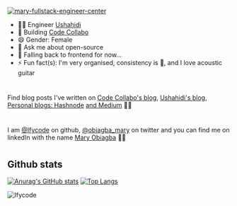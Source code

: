 [![mary-fullstack-engineer-center](https://user-images.githubusercontent.com/45185388/155058120-542d73a5-b08a-49b4-b39c-f7875c353c46.png)](https://github.com/Ifycode)

<!-- - 👩‍💻 Product Engineer [Catlog](https://www.catlog.shop/) -->
- 👩‍💻 Engineer [Ushahidi](https://www.ushahidi.com/)
- 🔭 Building [Code Collabo](https://github.com/code-collabo)
- 😄 Gender: Female
- 💬 Ask me about open-source
- 🌱 Falling back to frontend for now... <!-- But learning fullstack programming with react (nextjs), nestjs, expressjs and nodejs.  Also create time for flutter and dart (once in a while). -->
- ⚡ Fun fact(s): I'm very organised, consistency is 💯, and I love acoustic guitar

<!--
#
- 👉 [Readme (no project board): @Ifycode/git-github-training-resource](https://github.com/Ifycode/git-github-training-resource)
- 👉 [Readme (no project board): @code-collabo/community-blog](https://github.com/code-collabo/community-blog)
- 👉 [Project board: @code-collabo/node-mongo](https://github.com/code-collabo/node-mongo-cli/projects)
- 👉 [Project board: @code-collabo/styles-library](https://github.com/code-collabo/styles-library/projects)
-->

# 
Find blog posts I've written on [Code Collabo's blog](https://code-collabo.hashnode.dev), [Ushahidi's blog](https://www.ushahidi.com/about/blog/ushahidi-api-modernization/), [Personal blogs: Hashnode](https://dev-obiagba.hashnode.dev/) [and Medium](https://medium.com/@obiagba.mary.ifeoma) ✍🏽

# 
I am [@Ifycode](https://github.com/Ifycode) on github, [@obiagba_mary](https://twitter.com/obiagba_mary) on twitter and you can find me on linkedIn with the name [Mary Obiagba](https://www.linkedin.com/in/mary-obiagba-b7a2491a6/) 🙋‍♀️

#

## Github stats
[![Anurag's GitHub stats](https://github-readme-stats.anuraghazra1.vercel.app/api?username=Ifycode&count_private=true&include_all_commits=true&show_icons=true&cache_seconds=1801)](https://github.com/Ifycode)
[![Top Langs](https://github-readme-stats.vercel.app/api/top-langs/?username=Ifycode&exclude_repo=Ifycode.github.io,free-for-dev&layout=compact&langs_count=8)](https://github.com/Ifycode)
<p><img align="center" src="https://github-readme-streak-stats.herokuapp.com/?user=Ifycode&" alt="Ifycode" /></p> 




<!--

<table>
  <tr>
    <td colspan="2">Contributions welcome 👉</td>
    <td><a href="https://github.com/code-collabo/node-mongo-cli/projects">Project board: node-mongo</a></td>
    <td><a href="https://github.com/code-collabo/styles-library/projects">Project board: styles-library</a></td>
  </tr>
</table>

|Project boards|Links|
|--|--|
|||
-->


<!--
## Blogging and social media
I love to write about my experiences on my personal [dev-obiagba.hashnode.dev](https://dev-obiagba.hashnode.dev/) blog. 

-->


<!--
## Mary says hello <img alt="waving png" height="25px" src="./wave-black.png"/>

Hi, I'm Obiagba Mary from Nigeria. Welcome to my profile page. I'm working on a new github profile so you may not find anything here for now. In the mean time, check out some projects I've worked on or developed:
- [Code collabo's node mongo CLI](https://www.npmjs.com/package/@code-collabo/node-mongo-cli)
- [Ushahidi's platform client](https://github.com/ushahidi/platform-client) and [platform pattern library](https://github.com/ushahidi/platform-pattern-library). See [deployment sample here](https://ifycode.ushahidi.io/views/map).
- [Improve the performance of the Ushahidi platform](https://www.ushahidi.com/blog/2021/07/11/think-about-your-audience)
-->

<!--
Hi, I'm Obiagba Mary from Nigeria. Welcome to my profile page. I'm passionate about and actively contribute to open source software projects and community. A little bit about me:
- Melancholic
- Love to listen to and play acoustic guitar
- Teaching is a second nature
- Nocturnal, but can adapt to any timezone. All I need to do is move my nights to whatever time i need it to be, when it's time 🙃

## Ushahidi community
Been contributing to [Ushahidi](https://www.ushahidi.com/) since October 2020. Read about my work at Ushahidi during [Outreachy](https://www.outreachy.org/)'s May - August 2021 cohort, where I worked on the [Improve performance on the Ushahidi Platform Client](https://www.ushahidi.com/blog/2021/07/11/think-about-your-audience) project 🤓 
--> 
<!-- - hashnode version of the article [here](https://dev-obiagba.hashnode.dev/think-about-your-audience).-->

<!--

| [![anna-mary-ushahidi-jamboard](https://user-images.githubusercontent.com/45185388/145659165-d6b0b8ea-2c40-4b8e-b6aa-2f7d75d5c7b8.png)](https://www.ushahidi.com/blog/2021/08/30/outreachy-internship-wrap-up) |
|--|


## Code Collabo community

Founded and manage [Code Collabo](https://github.com/code-collabo) since February 2021, a Free and Open Source Software community with awesome collaboration projects to provide open source experience 🙋‍♀️

| [![node-mongo](https://github.com/Ifycode/Ifycode/blob/main/code-collabo/node-mongo-cli.gif?raw=true)](https://code-collabo.gitbook.io/node-mongo/)| [![styles-library-img](https://user-images.githubusercontent.com/45185388/138577389-57b90219-b8e5-45bf-9b5c-7c11375e107e.png)](https://github.com/code-collabo/styles-library)|
|--|--|


## GADS scholarship program

Program Assistant and Mobile web specialist mentor at the Google Africa Developer Scholarship 2021 program by Google, Andela and Pluralsight - I enjoy assisting mentors and mentees in the courses and projects they are undertaking 😃

|[![gads-project-gallery-gitbook](https://user-images.githubusercontent.com/45185388/137307432-edb89ca1-f916-4ab4-921f-799333c4d74f.png)](https://obiagba-mary.gitbook.io/gads-projects/contribution-guide/video-tutorials)| [![solvejs-github-repo](https://user-images.githubusercontent.com/45185388/137259185-c2461dc6-97c3-49e6-b1d2-99de6b5342b8.gif)](https://github.com/gads-projects/solve-js)|
|--|--|

-->




<!--
## Mary says hello <img alt="waving png" height="25px" src="./wave-black.png"/>
Hi, I'm Obiagba Mary from Nigeria. Welcome to my profile page. I'm a software engineer and technical writer, who is passionate about and actively contribute to open source software projects and community. I'm currently open to work. Check out some projects I've made and open source communities I've contributed to below.

## Code Collabo community

| [![node-mongo](https://github.com/Ifycode/Ifycode/blob/main/code-collabo/node-mongo-cli.gif?raw=true)](https://code-collabo.gitbook.io/node-mongo/)| [![temporary-library-img](https://user-images.githubusercontent.com/45185388/137257011-b0b9808f-61af-457c-8856-1bcd5a95cfb5.png)](https://github.com/code-collabo/scss-helper-library)|
|--|--|

Founded [Code Collabo](https://github.com/code-collabo) in February 2021, a Free and Open Source Software community with awesome collaboration projects to provide support and open source experience. Everyone having knowledge of CSS, SCSS and/or LESS preprocessors, javascript, nodejs and/or mongoDB is welcome to contribute to collabo projects. See the [documentation guide](https://code-collabo.gitbook.io/doc/) to learn more about the community and how to contribute to on-going projects.
Checkout some released projects:
- [@code-collabo/node-mongo-cli](https://www.npmjs.com/package/@code-collabo/node-mongo-cli) 🥳
- [@code-collabo/less-css-helper-library](https://www.npmjs.com/package/@code-collabo/less-css-helper-library) 🥳
- [code-collabo documentation guide](https://code-collabo.gitbook.io/doc/) 📖
- [node-mongo documentation guide](https://code-collabo.gitbook.io/node-mongo/) 📖

## Ushahidi community
Read about my work at [Ushahidi](https://www.ushahidi.com/) during [Outreachy](https://www.outreachy.org/)'s May - August 2021 cohort, where I worked on the [Improve performance on the Ushahidi Platform Client](https://www.ushahidi.com/blog/2021/07/11/think-about-your-audience) project - hashnode version of the article [here](https://dev-obiagba.hashnode.dev/think-about-your-audience). Check out [the GitHub project board](https://github.com/ushahidi/platform/projects/17) on the Ushahidi Platform. You can also check out my [Outreachy internship wrap-up article](https://www.ushahidi.com/blog/2021/08/30/outreachy-internship-wrap-up) on the ushahidi blog - hashnode version of the article [here](https://dev-obiagba.hashnode.dev/outreachy-internship-wrap-up).

## GADS scholarship program

|[![gads-project-gallery-doc](https://user-images.githubusercontent.com/45185388/137307432-edb89ca1-f916-4ab4-921f-799333c4d74f.png)](https://obiagba-mary.gitbook.io/gads-projects/contribution-guide/video-tutorials)| [![solvejs-youtube-thumbnail](https://user-images.githubusercontent.com/45185388/137259185-c2461dc6-97c3-49e6-b1d2-99de6b5342b8.gif)](https://www.youtube.com/watch?v=KBv1IURk5D0)|
|--|--|

Volunteering as a mobile web specialist mentor at the Google Africa Developer Scholarship program has been awesome. Spend time assisting and building projects for and/or alongside mentees assigned to me. Check the out: the [solve js single page application](https://github.com/gads-projects/solve-js) (built without any framework) containing javascript tasks with command-line git exercises, and the [GADS gallery and documentation project](https://obiagba-mary.gitbook.io/gads-projects/) to expose mentors and mentees to open source contribution and the github web interface.

## Github stats
[![Anurag's GitHub stats](https://github-readme-stats.anuraghazra1.vercel.app/api?username=Ifycode&count_private=true&include_all_commits=true&show_icons=true&cache_seconds=1801)](https://github.com/Ifycode)
[![Top Langs](https://github-readme-stats.vercel.app/api/top-langs/?username=Ifycode&exclude_repo=Ifycode.github.io,free-for-dev&layout=compact&langs_count=8)](https://github.com/Ifycode)
<p><img align="center" src="https://github-readme-streak-stats.herokuapp.com/?user=Ifycode&" alt="Ifycode" /></p> 

-->





<!--
| [![node-mongo](https://github.com/Ifycode/Ifycode/blob/main/code-collabo/node-mongo-cli.gif?raw=true)](https://code-collabo.gitbook.io/node-mongo/) [node-mongo CLI](https://code-collabo.gitbook.io/node-mongo/)| [![solvejs-filter](https://user-images.githubusercontent.com/45185388/137291640-8d229177-cd84-401b-9bf7-9421bcb9db30.gif)](https://github.com/gads-projects/solve-js) [solve-js spa](https://github.com/gads-projects/solve-js)|
|--|--|



| [![temporary-library-img](https://user-images.githubusercontent.com/45185388/137257011-b0b9808f-61af-457c-8856-1bcd5a95cfb5.png)](https://github.com/code-collabo/scss-helper-library) [scss-helper-library](https://github.com/code-collabo/scss-helper-library)| [![youser-brand](https://user-images.githubusercontent.com/45185388/137293346-256f2117-25df-45b7-af5d-360ebc95c023.png)](https://www.behance.net/gallery/113409717/Youser-App) [youser app design](https://www.behance.net/gallery/113409717/Youser-App) |
|--|--|
-->



<!--
## Ushahidi community
![Ushahidi](https://user-images.githubusercontent.com/45185388/131233572-e39aa50c-3a69-4108-9f23-8244b5e52496.png)
-->

<!--
[<img alt="Code Collabo header image" src="./code-collabo-github.png" />](https://github.com/code-collabo)
![code-collabo-github](https://user-images.githubusercontent.com/45185388/128802117-1a20cadc-e381-4cb2-b351-9bcf9ccbad7a.png)
![code-collabo-github](https://user-images.githubusercontent.com/45185388/128802130-f56cc623-13bd-420e-a83f-4f772ab80091.png)
![code-collabo-github](https://user-images.githubusercontent.com/45185388/128802149-5a1ab319-f650-460a-92a6-9b16bfcfdc29.png)
![code-collabo-github](https://user-images.githubusercontent.com/45185388/128802205-8efc6e51-c0cb-483f-8605-6995467bff17.png)

***Blog:***
* [Quick, effective and efficient way to test your separately hosted css library on your client, during development](https://dev-obiagba.hashnode.dev/quick-effective-and-efficient-way-to-test-your-separately-hosted-css-library-on-your-client-during-development-1)

## Non-tech posts
* [While you wait for God's healing...](https://dev-obiagba.hashnode.dev/while-you-wait-for-gods-healing)
-->

<!--
Join us build awesome, real world, open source projects which will benefit both contributors & users alike. The current project we are working on aims to make the work of mongoDB, MERN and MEAN stack developers easier. At the same time, it aims to promote collaboration, provide problem solving, open source, internship & remote experience for contributors. See [project readme](https://github.com/code-collabo/node-mongo-cli) for more details.
-->

<!--

[<img alt="github" height="25px" src="https://encrypted-tbn0.gstatic.com/images?q=tbn:ANd9GcRAOopDwAKdXQ2KNcyL2FIeG1FP0PLjRuK3JA&usqp=CAU" />](https://github.com/Ifycode) [@Ifycode](https://github.com/Ifycode)\
[<img alt="twitter" height="25px" src="https://cdn4.iconfinder.com/data/icons/social-media-icons-the-circle-set/48/twitter_circle-512.png" />](https://github.com/Ifycode) [@obiagba_mary](https://twitter.com/obiagba_mary?s=09)

[<img alt="code-collabo" height="21px" src="https://avatars.githubusercontent.com/u/79599588?s=200&v=4" />](https://github.com/Ifycode) [@code-collabo](https://github.com/code-collabo)

I’m currently working on one my portfolio projects - youser app (using figma + MEAN stack) 👇🏽


![Youser design all pages](./youser-design-sm.png)

- 🌱 I’m currently learning about CS, web design and mongoDB.
- 👯 I’m looking to collaborate on projects that involve angular.
- ⚡ Fun fact: I and my acoustic bluemay 😍 (acoustic guitar 🎸) are one 😌.
- 💬 Ask me about... 🤔
- 📫 How to reach me: obiagba.mary.ifeoma@gmail.com

**Technologies:**

[<img alt="HTML 5" width="25px" src="https://raw.githubusercontent.com/github/explore/80688e429a7d4ef2fca1e82350fe8e3517d3494d/topics/html/html.png" />]()
[<img alt="CSS 3" width="25px" src="https://raw.githubusercontent.com/github/explore/80688e429a7d4ef2fca1e82350fe8e3517d3494d/topics/css/css.png" />]()
[<img alt="less" height="20px" src="http://lesscss.org/public/img/less_logo.png" />]()
[<img alt="scss" width="25px" src="https://raw.githubusercontent.com/github/explore/80688e429a7d4ef2fca1e82350fe8e3517d3494d/topics/sass/sass.png" />]()
[<img alt="Javascript" width="30px" src="https://png2.cleanpng.com/sh/f9adba6e43e2a6be07ea40ee26d9547f/L0KzQYm3VcI4N6lmhJH0aYP2gLBuTfpifpJ4eARycISwgMP2hCJidZ5uhtk2bHHxd8bohBUuaZtmkJ8AYkDlQom8gsk5PGdnT5CDNUGzSYeBV8E2Omg5TakDOEO5QoSATwBvbz==/kisspng-javascript-programming-language-ajax-5b0b285b9846b7.8510968715274578836237.png" />]()
[<img alt="Angular" width="25px" src="https://raw.githubusercontent.com/github/explore/80688e429a7d4ef2fca1e82350fe8e3517d3494d/topics/angular/angular.png" />]()
[<img alt="node js" height="25px" src="https://nodejs.org/static/images/logos/nodejs-new-pantone-black.svg" />]()
[<img alt="mongoDB" height="25px" src="https://webassets.mongodb.com/_com_assets/cms/MongoDB_Logo_FullColorBlack_RGB-4td3yuxzjs.png" />]()
[<img alt="Express js" height="25px" src="https://encrypted-tbn0.gstatic.com/images?q=tbn:ANd9GcR8GuRFF1LFA4NIK63ZV4vweimdCPfnfPL6Ww&usqp=CAU" />]()
[<img alt="Babel" height="25px" src="https://d33wubrfki0l68.cloudfront.net/7a197cfe44548cc1a3f581152af70a3051e11671/78df8/img/babel.svg" />]()
[<img alt="Typescript" width="20px" src="https://raw.githubusercontent.com/github/explore/80688e429a7d4ef2fca1e82350fe8e3517d3494d/topics/typescript/typescript.png" />]()
-->

<!--
| ![Youser app mood board](./youser-moodboard-long.png) | ![Youser app landing page design](./youser-home-design.png) |
|------------------|------------------|


|<ul><li>Github => [@Ifycode](https://github.com/Ifycode)</li><li>Twitter => [@obiagba_mary](https://twitter.com/obiagba_mary?s=09)</li></ul>|
|:--- |



| ![Youser app landing page design](./home-completed.png) |
|------------------|
Youser Landing Page

|Youser Moodboard|Youser Home|
-->

<!--

| Add more content soon |
|---------------------- |

| Add Image A | Add Image B |
|------------ | ----------- |


| ![Spendbuddy](./subtracker-app.gif) | Add Image B |
|--------- | -------- |


**Ifycode/Ifycode** is a ✨ _special_ ✨ repository because its `README.md` (this file) appears on your GitHub profile.

Here are some ideas to get you started:

- 🔭 I’m currently working on ...
- 🌱 I’m currently learning ...
- 👯 I’m looking to collaborate on ...
- 🤔 I’m looking for help with ...
- 💬 Ask me about ...
- 📫 How to reach me: ...
- 😄 Pronouns: ...
- ⚡ Fun fact: ...
-->
